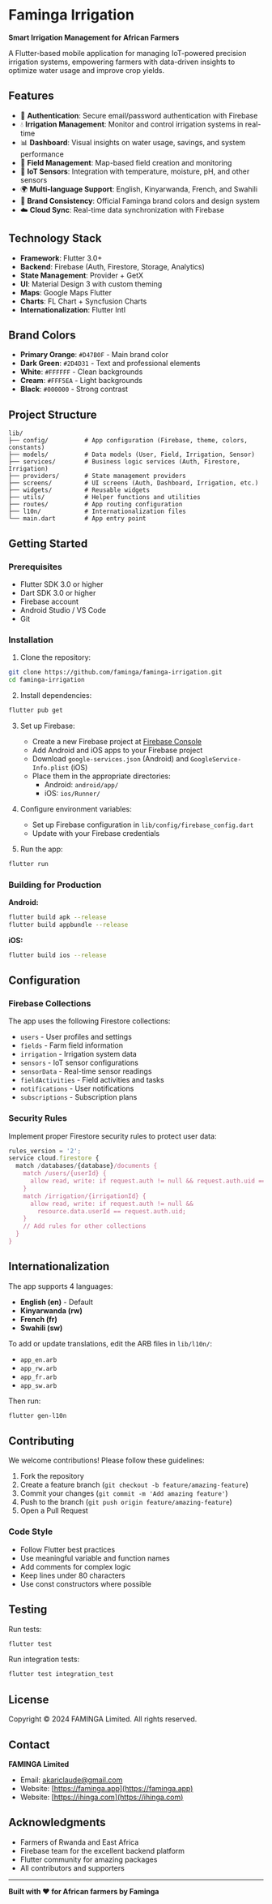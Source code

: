 # Faminga Irrigation

**Smart Irrigation Management for African Farmers**

A Flutter-based mobile application for managing IoT-powered precision irrigation systems, empowering farmers with data-driven insights to optimize water usage and improve crop yields.

## Features

- 🔐 **Authentication**: Secure email/password authentication with Firebase
- 💧 **Irrigation Management**: Monitor and control irrigation systems in real-time
- 📊 **Dashboard**: Visual insights on water usage, savings, and system performance
- 🌾 **Field Management**: Map-based field creation and monitoring
- 📡 **IoT Sensors**: Integration with temperature, moisture, pH, and other sensors
- 🌍 **Multi-language Support**: English, Kinyarwanda, French, and Swahili
- 🎨 **Brand Consistency**: Official Faminga brand colors and design system
- ☁️ **Cloud Sync**: Real-time data synchronization with Firebase

## Technology Stack

- **Framework**: Flutter 3.0+
- **Backend**: Firebase (Auth, Firestore, Storage, Analytics)
- **State Management**: Provider + GetX
- **UI**: Material Design 3 with custom theming
- **Maps**: Google Maps Flutter
- **Charts**: FL Chart + Syncfusion Charts
- **Internationalization**: Flutter Intl

## Brand Colors

- **Primary Orange**: `#D47B0F` - Main brand color
- **Dark Green**: `#2D4D31` - Text and professional elements
- **White**: `#FFFFFF` - Clean backgrounds
- **Cream**: `#FFF5EA` - Light backgrounds
- **Black**: `#000000` - Strong contrast

## Project Structure

```
lib/
├── config/          # App configuration (Firebase, theme, colors, constants)
├── models/          # Data models (User, Field, Irrigation, Sensor)
├── services/        # Business logic services (Auth, Firestore, Irrigation)
├── providers/       # State management providers
├── screens/         # UI screens (Auth, Dashboard, Irrigation, etc.)
├── widgets/         # Reusable widgets
├── utils/           # Helper functions and utilities
├── routes/          # App routing configuration
├── l10n/            # Internationalization files
└── main.dart        # App entry point
```

## Getting Started

### Prerequisites

- Flutter SDK 3.0 or higher
- Dart SDK 3.0 or higher
- Firebase account
- Android Studio / VS Code
- Git

### Installation

1. Clone the repository:
```bash
git clone https://github.com/faminga/faminga-irrigation.git
cd faminga-irrigation
```

2. Install dependencies:
```bash
flutter pub get
```

3. Set up Firebase:
   - Create a new Firebase project at [Firebase Console](https://console.firebase.google.com)
   - Add Android and iOS apps to your Firebase project
   - Download `google-services.json` (Android) and `GoogleService-Info.plist` (iOS)
   - Place them in the appropriate directories:
     - Android: `android/app/`
     - iOS: `ios/Runner/`

4. Configure environment variables:
   - Set up Firebase configuration in `lib/config/firebase_config.dart`
   - Update with your Firebase credentials

5. Run the app:
```bash
flutter run
```

### Building for Production

**Android:**
```bash
flutter build apk --release
flutter build appbundle --release
```

**iOS:**
```bash
flutter build ios --release
```

## Configuration

### Firebase Collections

The app uses the following Firestore collections:

- `users` - User profiles and settings
- `fields` - Farm field information
- `irrigation` - Irrigation system data
- `sensors` - IoT sensor configurations
- `sensorData` - Real-time sensor readings
- `fieldActivities` - Field activities and tasks
- `notifications` - User notifications
- `subscriptions` - Subscription plans

### Security Rules

Implement proper Firestore security rules to protect user data:

```javascript
rules_version = '2';
service cloud.firestore {
  match /databases/{database}/documents {
    match /users/{userId} {
      allow read, write: if request.auth != null && request.auth.uid == userId;
    }
    match /irrigation/{irrigationId} {
      allow read, write: if request.auth != null && 
        resource.data.userId == request.auth.uid;
    }
    // Add rules for other collections
  }
}
```

## Internationalization

The app supports 4 languages:

- **English (en)** - Default
- **Kinyarwanda (rw)**
- **French (fr)**
- **Swahili (sw)**

To add or update translations, edit the ARB files in `lib/l10n/`:

- `app_en.arb`
- `app_rw.arb`
- `app_fr.arb`
- `app_sw.arb`

Then run:
```bash
flutter gen-l10n
```

## Contributing

We welcome contributions! Please follow these guidelines:

1. Fork the repository
2. Create a feature branch (`git checkout -b feature/amazing-feature`)
3. Commit your changes (`git commit -m 'Add amazing feature'`)
4. Push to the branch (`git push origin feature/amazing-feature`)
5. Open a Pull Request

### Code Style

- Follow Flutter best practices
- Use meaningful variable and function names
- Add comments for complex logic
- Keep lines under 80 characters
- Use const constructors where possible

## Testing

Run tests:
```bash
flutter test
```

Run integration tests:
```bash
flutter test integration_test
```

## License

Copyright © 2024 FAMINGA Limited. All rights reserved.

## Contact

**FAMINGA Limited**
- Email: akariclaude@gmail.com
- Website: [https://faminga.app](https://faminga.app)
- Website: [https://ihinga.com](https://ihinga.com)

## Acknowledgments

- Farmers of Rwanda and East Africa
- Firebase team for the excellent backend platform
- Flutter community for amazing packages
- All contributors and supporters

---

**Built with ❤️ for African farmers by Faminga**
